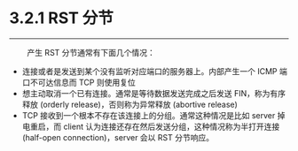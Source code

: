 # 3.2.1 RST 分节
***

&emsp;&emsp;
产生 RST 分节通常有下面几个情况：

+ 连接或者是发送到某个没有监听对应端口的服务器上。内部产生一个 ICMP 端口不可达信息而 TCP 则使用复位
+ 想主动取消一个已有连接。通常是等待数据发送完成之后发送 FIN，称为有序释放 (orderly release)，否则称为异常释放 (abortive release)
+ TCP 接收到一个根本不存在该连接上的分组。通常这种情况是比如 server 掉电重启，而 client 认为连接还存在然后发送分组，这种情况称为半打开连接 (half-open connection)，server 会以 RST 分节响应。
